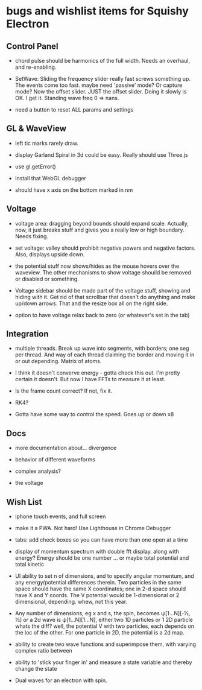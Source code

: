 #  bugs and wishlist items for Squishy Electron


## Control Panel

- chord pulse should be harmonics of the full width.  Needs an overhaul, and re-enabling.

- SetWave: Sliding the frequency slider really fast screws something up.  The
events come  too fast.  maybe need 'passive' mode?  Or capture mode?
Now the offset slider.  JUST the offset slider.  Doing it slowly is OK.
I get it.  Standing wave freq 0 => nans.

- need a button to reset ALL params and settings


## GL & WaveView
- left tic marks rarely draw.

- display Garland Spiral in 3d could be easy.
	Really should use Three.js

- use gl.getError()

- install that WebGL debugger

- should have x axis on the bottom marked in nm


## Voltage

- voltage area: dragging beyond bounds should expand scale.  Actually,
now, it just breaks stuff and gives you a really low or high boundary.
Needs fixing.

- set voltage: valley should prohibit negative powers and negative
factors.  Also, displays upside down.

- the potential stuff now shows/hides as the mouse hovers over the
waveview.  The other mechanisms to show voltage shouild be removed or
disabled or something.

- Voltage sidebar should be made part of the voltage stuff, showing and
hiding with it.  Get rid of that scrollbar that doesn't do anything and
make up/down arrows.  That and the resize box all on the right side.

- option to have voltage relax back to zero (or whatever's set in the
tab)

## Integration

- multiple threads.  Break up wave into segments, with borders; one seg
per thread. And way of each thread claiming the border and moving it in
or out depending.  Matrix of atoms.


- I think it doesn't converve energy - gotta check this out.  I'm pretty
certain it doesn't. But now I have FFTs to measure it at least.

- Is the frame count correct?  If not, fix it.

- RK4?

- Gotta have some way to control the speed.  Goes up or down x8

## Docs

- more documentation about... divergence

- behavior of different waveforms

- complex analysis?

- the voltage


## Wish List

- iphone touch events, and full screen

- make it a PWA.  Not hard!
	Use Lighthouse in Chrome Debugger


- tabs: add check boxes so you can have more than one open at a time

- display of momentum spectrum with double fft display.  along with
energy?  Energy should be one number ... or maybe total potential and
total kinetic

- UI ability to set n of dimensions, and to specify angular momentum, and any
	energy/potential differences therein.  Two particles in the same space should
	have the same X coordinates; one in 2-d space should have X  and Y coords.  The
	V potential would be 1-dimensional or 2 dimensional, depending.  whew, not this year.


- Any number of dimensions, eg x and s, the spin, becomes ψ[1...N][-½,
½] or a 2d wave is ψ[1...N][1...N], either two 1D particles or 1 2D
particle whats the diff?  well, the potential V with two particles, each
depends on the loc of the other. For one particle in 2D, the potential
is a 2d map.

- ability to create two wave functions and superimpose them, with varying complex ratio between

- ability to 'stick your finger in' and measure a state variable and thereby change the state

- Dual waves for an electron with spin.



